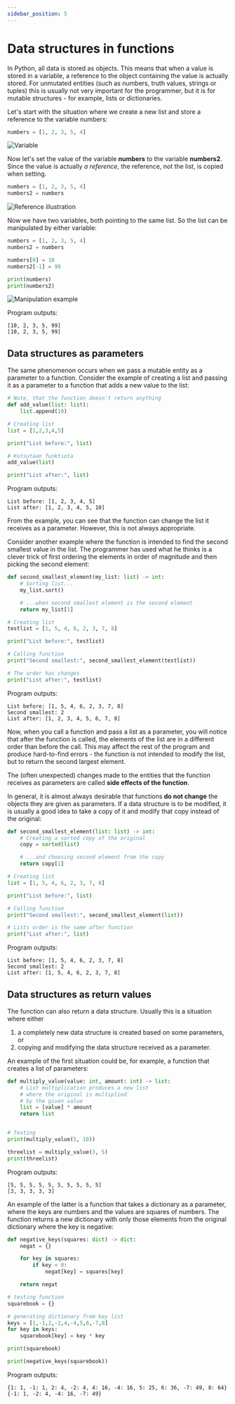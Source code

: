 ```yaml
---
sidebar_position: 5
---
```


# Data structures in functions

In Python, all data is stored as objects. This means that when a value is stored in a variable, a reference to the object containing the value is actually stored. For unmutated entities (such as numbers, truth values, strings or tuples) this is usually not very important for the programmer, but it is for mutable structures - for example, lists or dictionaries.

Let's start with the situation where we create a new list and store a reference to the variable numbers:

```python 
numbers = [1, 2, 3, 5, 4]
 ```

![Variable](/img/img-en/w5-4.png)

Now let's set the value of the variable **numbers** to the variable **numbers2**. Since the value is actually *a reference*, the reference, not the list, is copied when setting.

```python 
numbers = [1, 2, 3, 5, 4]
numbers2 = numbers
 ```

![Reference illustration](/img/img-en/w5-5.png)

Now we have two variables, both pointing to the same list. So the list can be manipulated by either variable:

```python 
numbers = [1, 2, 3, 5, 4]
numbers2 = numbers

numbers[0] = 10
numbers2[-1] = 99

print(numbers)
print(numbers2)
 ```

![Manipulation example](/img/img-en/w5-6.png)

Program outputs:
```
[10, 2, 3, 5, 99]
[10, 2, 3, 5, 99]
 ```

## Data structures as parameters

The same phenomenon occurs when we pass a mutable entity as a parameter to a function. Consider the example of creating a list and passing it as a parameter to a function that adds a new value to the list:

```python 
# Note, that the function doesn't return anything
def add_value(list: list):
    list.append(10)

# Creating list
list = [1,2,3,4,5]

print("List before:", list)

# Kutsutaan funktiota
add_value(list)

print("List after:", list)
 ```

Program outputs:
```
List before: [1, 2, 3, 4, 5]
List after: [1, 2, 3, 4, 5, 10]
 ```

From the example, you can see that the function can change the list it receives as a parameter. However, this is not always appropriate.

Consider another example where the function is intended to find the second smallest value in the list. The programmer has used what he thinks is a clever trick of first ordering the elements in order of magnitude and then picking the second element:

```python 
def second_smallest_element(my_list: list) -> int:
    # Sorting list...
    my_list.sort()

    # ...when second smallest element is the second element
    return my_list[1]

# Creating list
testlist = [1, 5, 4, 6, 2, 3, 7, 8]

print("List before:", testlist)

# Calling function
print("Second smallest:", second_smallest_element(testlist))

# The order has changes
print("List after:", testlist)
 ```

Program outputs:
```
List before: [1, 5, 4, 6, 2, 3, 7, 8]
Second smallest: 2
List after: [1, 2, 3, 4, 5, 6, 7, 8]
 ```

Now, when you call a function and pass a list as a parameter, you will notice that after the function is called, the elements of the list are in a different order than before the call. This may affect the rest of the program and produce hard-to-find errors - the function is not intended to modify the list, but to return the second largest element.

The (often unexpected) changes made to the entities that the function receives as parameters are called **side effects of the function**.

In general, it is almost always desirable that functions **do not change** the objects they are given as parameters. If a data structure is to be modified, it is usually a good idea to take a copy of it and modify that copy instead of the original:

```python 
def second_smallest_element(list: list) -> int:
    # Creating a sorted copy of the original
    copy = sorted(list)

    # ...and choosing second element from the copy
    return copy[1]

# Creating list
list = [1, 5, 4, 6, 2, 3, 7, 8]

print("List before:", list)

# Calling function
print("Second smallest:", second_smallest_element(list))

# Lists order is the same after function
print("List after:", list)
 ```

Program outputs:
```
List before: [1, 5, 4, 6, 2, 3, 7, 8]
Second smallest: 2
List after: [1, 5, 4, 6, 2, 3, 7, 8]
 ```

## Data structures as return values

The function can also return a data structure. Usually this is a situation where either

1. a completely new data structure is created based on some parameters, or
2. copying and modifying the data structure received as a parameter.

An example of the first situation could be, for example, a function that creates a list of parameters:

```python 
def multiply_value(value: int, amount: int) -> list:
    # List multiplication produces a new list
    # where the original is multiplied
    # by the given value
    list = [value] * amount
    return list


# Testing
print(multiply_value(5, 10))

threelist = multiply_value(3, 5)
print(threelist)
 ```

Program outputs:
```
[5, 5, 5, 5, 5, 5, 5, 5, 5, 5]
[3, 3, 3, 3, 3]
 ```

An example of the latter is a function that takes a dictionary as a parameter, where the keys are numbers and the values are squares of numbers. The function returns a new dictionary with only those elements from the original dictionary where the key is negative:

```python 
def negative_keys(squares: dict) -> dict:
    negat = {}

    for key in squares:
        if key < 0:
            negat[key] = squares[key]

    return negat

# testing function
squarebook = {}

# generating dictionary from key list
keys = [1,-1,2,-2,4,-4,5,6,-7,8]
for key in keys:
    squarebook[key] = key * key

print(squarebook)

print(negative_keys(squarebook))
 ```

Program outputs:
```
{1: 1, -1: 1, 2: 4, -2: 4, 4: 16, -4: 16, 5: 25, 6: 36, -7: 49, 8: 64}
{-1: 1, -2: 4, -4: 16, -7: 49}
 ```